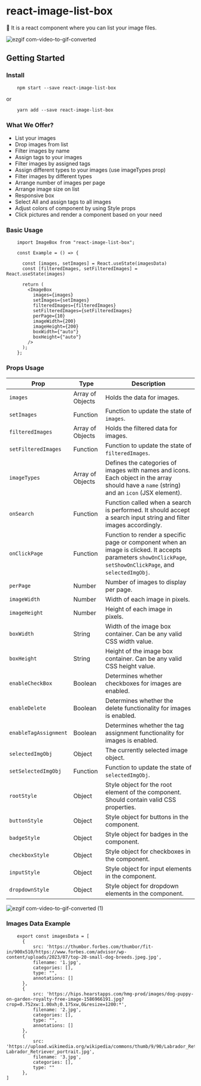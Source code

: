 # react-image-list-box

 📢 It is a react component where you can list your image files.


![ezgif com-video-to-gif-converted](https://github.com/koglak/react-image-list-box/assets/24697147/9f0015a3-8176-4cab-818f-57362800b3a8)

## Getting Started

### Install

        npm start --save react-image-list-box

or

        yarn add --save react-image-list-box

### What We Offer?

* List your images
* Drop images from list
* Filter images by name
* Assign tags to your images
* Filter images by assigned tags
* Assign different types to your images (use imageTypes prop)
* Filter images by different types
* Arrange number of images per page
* Arrange image size on list
* Responsive box
* Select All and assign tags to all images
* Adjust colors of component by using Style props
* Click pictures and render a component based on your need

### Basic Usage

        import ImageBox from "react-image-list-box";

        const Example = () => {

          const [images, setImages] = React.useState(imagesData)
          const [filteredImages, setFilteredImages] = React.useState(images)
          
          return (
            <ImageBox
              images={images}
              setImages={setImages}
              filteredImages={filteredImages}
              setFilteredImages={setFilteredImages}
              perPage={10}
              imageWidth={200}
              imageHeight={200}
              boxWidth={"auto"}
              boxHeight={"auto"}
            />
          );
        };

### Props Usage


| **Prop** | **Type** | **Description** |
| --- | --- | --- |
| `images` | Array of Objects | Holds the data for images. |
| `setImages` | Function | Function to update the state of `images`. |
| `filteredImages` | Array of Objects | Holds the filtered data for images. |
| `setFilteredImages` | Function | Function to update the state of `filteredImages`. |
| `imageTypes` | Array of Objects | Defines the categories of images with names and icons. Each object in the array should have a `name` (string) and an `icon` (JSX element). |
| `onSearch` | Function | Function called when a search is performed. It should accept a search input string and filter images accordingly. |
| `onClickPage` | Function | Function to render a specific page or component when an image is clicked. It accepts parameters `showOnClickPage`, `setShowOnClickPage`, and `selectedImgObj`. |
| `perPage` | Number | Number of images to display per page. |
| `imageWidth` | Number | Width of each image in pixels. |
| `imageHeight` | Number | Height of each image in pixels. |
| `boxWidth` | String | Width of the image box container. Can be any valid CSS width value. |
| `boxHeight` | String | Height of the image box container. Can be any valid CSS height value. |
| `enableCheckBox` | Boolean | Determines whether checkboxes for images are enabled. |
| `enableDelete` | Boolean | Determines whether the delete functionality for images is enabled. |
| `enableTagAssignment` | Boolean | Determines whether the tag assignment functionality for images is enabled. |
| `selectedImgObj` | Object | The currently selected image object. |
| `setSelectedImgObj` | Function | Function to update the state of `selectedImgObj`. |
| `rootStyle` | Object | Style object for the root element of the component. Should contain valid CSS properties. |
| `buttonStyle` | Object | Style object for buttons in the component. |
| `badgeStyle` | Object | Style object for badges in the component. |
| `checkboxStyle` | Object | Style object for checkboxes in the component. |
| `inputStyle` | Object | Style object for input elements in the component. |
| `dropdownStyle` | Object | Style object for dropdown elements in the component. |

![ezgif com-video-to-gif-converted (1)](https://github.com/koglak/react-image-list-box/assets/24697147/938be744-1968-4810-82fb-d9c3aea79c11)

### Images Data Example


        export const imagesData = [
          {
              src: 'https://thumbor.forbes.com/thumbor/fit-in/900x510/https://www.forbes.com/advisor/wp-content/uploads/2023/07/top-20-small-dog-breeds.jpeg.jpg',
              filename: '1.jpg',
              categories: [],
              type: "",
              annotations: []
          },
          {
              src: 'https://hips.hearstapps.com/hmg-prod/images/dog-puppy-on-garden-royalty-free-image-1586966191.jpg?crop=0.752xw:1.00xh;0.175xw,0&resize=1200:*',
              filename: '2.jpg',
              categories: [],
              type: "",
              annotations: []
          },
          {
              src: 'https://upload.wikimedia.org/wikipedia/commons/thumb/9/90/Labrador_Retriever_portrait.jpg/1200px-Labrador_Retriever_portrait.jpg',
              filename: '3.jpg',
              categories: [],
              type: ""
          },
    ]

